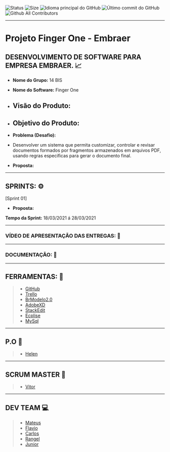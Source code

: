 ![Status]( https://img.shields.io/badge/Status-In_progress-orange.svg ) ![Size]( https://img.shields.io/github/repo-size/assenvitor/ProjetoTecSUS?color=Green&label=Repo%20Size&logo=TecSUS&logoColor=Yellow ) ![Idioma principal do GitHub]( https://img.shields.io/github/languages/top/assenvitor/ProjetoTecSUS?color=yellow&logo=Tecsus&logoColor=yellow ) ![Último commit do GitHub]( https://img.shields.io/github/last-commit/assenvitor/ProjetoTecSUS?color=blue ) ![Github All Contributors]( https://img.shields.io/github/all-contributors/all-contributors/all-contributors/master?color=lightgrey )


---

# Projeto Finger One - Embraer 

## DESENVOLVIMENTO DE SOFTWARE PARA EMPRESA EMBRAER. :chart_with_upwards_trend:

- **Nome do Grupo:** 14 BIS
- **Nome do Software:**  Finger One
- **Visão do Produto:** 
   -   
  
 - **Objetivo do Produto:** 
   -
  
- **Problema (Desafio):** 

- Desenvolver um sistema que permita customizar, controlar e revisar documentos formados por fragmentos armazenados em arquivos PDF, usando regras especificas para gerar o documento final.

- **Proposta:**


---

## SPRINTS: :gear:

[Sprint 01]


- **Proposta:**


**Tempo da Sprint:** 18/03/2021 á 28/03/2021

---

### VÍDEO DE APRESENTAÇÃO DAS ENTREGAS: :movie_camera:



---
### DOCUMENTAÇÃO: :book: 

---
## FERRAMENTAS: :wrench:
> - [GitHub](https://github.com/assenvitor/ProjetoTecSUS)
> - [Trello](https://trello.com)
> - [BrModelo2.0](https://baixe.net/baixar/down4373.html)
> - [AdobeXD](https://www.adobe.com/br/products/xd.html)
> - [StackEdit]( https://stackedit.io/)
> - [Ecplise](https://www.eclipse.org/downloads/)
> - [MySql](https://www.mysql.com/)

---
## P.O :dart:

> - [Helen](https://github.com/HelenAlevato)

 ---
## SCRUM MASTER :robot:

> - [Vitor](https://github.com/assenvitor)

---
## DEV TEAM :computer: 

> - [Mateus](https://github.com/mateuscamargo)
> - [Flavio](https://github.com/flavioalepereira)
> - [Carlos](https://github.com/chdsLopes)
> - [Rangel](https://github.com/rangelandrade)
> - [Junior](https://github.com/joseforneiro)









<!--stackedit_data:
eyJoaXN0b3J5IjpbNTc2MjcwMzU1LDExMDQ0MDc2NjIsMTY1Mj
YwOTE2Miw5OTI1NDA4MzAsLTEzMTc3NDM5NDQsLTEwMjUwNDM0
MzksNTkzMjU0NzY4LC0xNjE0Mjc3OTY5LC0xNDc4NDA1NTUsMT
E5NDAyNDQyNSwyODIwOTY4OTcsLTM4NDE3NDg1LC00NDcwODY4
NTQsMTM5MzEwOTg3NywtNjQyNDkzMjc5LC02NDI0OTMyNzksOT
A0OTg2NzIyLDE4NDYyNTU0MDAsLTcyMDY0MTg4OCwtMTE5NjEx
NjAzMl19
-->